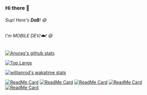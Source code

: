 
### Hi there 👋

###### Sup! Here's **DaB**! 😄

###### I'm MOBILE DEV/☁️! 😄

[![Anurag's github stats](https://github-readme-stats.vercel.app/api?username=dab246&theme=radical&show_icons=true)](https://github.com/anuraghazra/github-readme-stats)

[![Top Langs](https://github-readme-stats.vercel.app/api/top-langs/?username=dab246&theme=radical)](https://github.com/anuraghazra/github-readme-stats)

[![willianrod's wakatime stats](https://github-readme-stats.vercel.app/api/wakatime?username=dab246&theme=radical&layout=compactl)](https://github.com/anuraghazra/github-readme-stats)

[![ReadMe Card](https://github-readme-stats.vercel.app/api/pin/?username=linagora&repo=tmail-flutter&theme=radical)](https://github.com/linagora//tmail-flutter)
[![ReadMe Card](https://github-readme-stats.vercel.app/api/pin/?username=linagora&repo=jmap-dart-client&theme=radical)](https://github.com/linagora//jmap-dart-client)
[![ReadMe Card](https://github-readme-stats.vercel.app/api/pin/?username=linagora&repo=linshare-mobile-flutter-app&theme=radical)](https://github.com/linagora/linshare-mobile-flutter-app)
[![ReadMe Card](https://github-readme-stats.vercel.app/api/pin/?username=linagora&repo=linshare-mobile-android-app&theme=radical)](https://github.com/linagora/linshare-mobile-android-app)
[![ReadMe Card](https://github-readme-stats.vercel.app/api/pin/?username=linagora&repo=flutter_contacts&theme=radical)](https://github.com/dab246/flutter_contacts)
